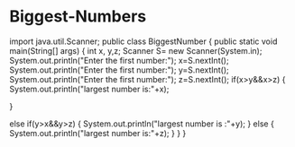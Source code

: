 # Biggest-Numbers
import java.util.Scanner;
public class BiggestNumber
{
  public static void main(String[] args)
{
  int x, y,z;
  Scanner S= new Scanner(System.in);
  System.out.println("Enter the first number:");
  x=S.nextInt();
   System.out.println("Enter the first number:");
  y=S.nextInt();
 System.out.println("Enter the first number:");
  z=S.nextInt();
if(x>y&&x>z)
 {
   System.out.println("largest number is:"+x);

  }

else if(y>x&&y>z)
  {
    System.out.println("largest number is :"+y);
  }
else
  {
     System.out.println("largest number is:"+z);
   }
  }
}
